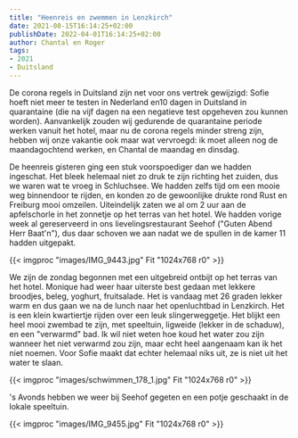 ```yaml
---
title: "Heenreis en zwemmen in Lenzkirch"
date: 2021-08-15T16:14:25+02:00
publishDate: 2022-04-01T16:14:25+02:00
author: Chantal en Roger
tags:
- 2021
- Duitsland
---
```


De corona regels in Duitsland zijn net voor ons vertrek gewijzigd: Sofie hoeft niet meer te testen in Nederland en10 dagen in Duitsland in quarantaine (die na vijf dagen na een negatieve test opgeheven zou kunnen worden). Aanvankelijk zouden wij gedurende de quarantaine periode werken vanuit het hotel, maar nu de corona regels minder streng zijn, hebben wij onze vakantie ook maar wat vervroegd: ik moet alleen nog de maandagochtend werken, en Chantal de maandag en dinsdag.

De heenreis gisteren ging een stuk voorspoediger dan we hadden ingeschat. Het bleek helemaal niet zo druk te zijn richting het zuiden, dus we waren wat te vroeg in Schluchsee. We hadden zelfs tijd om een mooie weg binnendoor te rijden, en konden zo de gewoonlijke drukte rond Rust en Freiburg mooi omzeilen. Uiteindelijk zaten we al om 2 uur aan de apfelschorle in het zonnetje op het terras van het hotel. We hadden vorige week al gereserveerd in ons lievelingsrestaurant Seehof ("Guten Abend Herr Baat'n"), dus daar schoven we aan nadat we de spullen in de kamer 11 hadden uitgepakt.

{{< imgproc "images/IMG_9443.jpg" Fit "1024x768 r0" >}}

We zijn de zondag begonnen met een uitgebreid ontbijt op het terras van het hotel. Monique had weer haar uiterste best gedaan met lekkere broodjes, beleg, yoghurt, fruitsalade. Het is vandaag met 26 graden lekker warm en dus gaan we na de lunch naar het openluchtbad in Lenzkirch. Het is een klein kwartiertje rijden over een leuk slingerweggetje. Het blijkt een heel mooi zwembad te zijn, met speeltuin, ligweide (lekker in de schaduw), en een "verwarmd" bad. Ik wil niet weten hoe koud het water zou zijn wanneer het niet verwarmd zou zijn, maar echt heel aangenaam kan ik het niet noemen. Voor Sofie maakt dat echter helemaal niks uit, ze is niet uit het water te slaan.

{{< imgproc "images/schwimmen_178_1.jpg" Fit "1024x768 r0" >}}

's Avonds hebben we weer bij Seehof gegeten en een potje geschaakt in de lokale speeltuin.

{{< imgproc "images/IMG_9455.jpg" Fit "1024x768 r0" >}}
